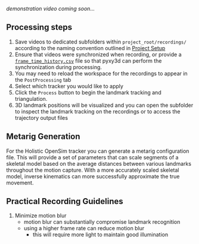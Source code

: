 *demonstration video coming soon...*



## Processing steps

1. Save videos to dedicated subfolders within `project_root/recordings/` according to the naming convention outlined in [Project Setup](project_setup.md#stage-3-processing-motion-capture-trial)
2. Ensure that videos were synchronized when recording, or provide a [`frame_time_history.csv`](project_setup.md#frame_time_historycsv) file so that pyxy3d can perform the synchronization during processing.
3. You may need to reload the workspace for the recordings to appear in the `PostProcessing` tab
4. Select which tracker you would like to apply
5. Click the `Process` button to begin the landmark tracking and triangulation.
6. 3D landmark positions will be visualized and you can open the subfolder to inspect the landmark tracking on the recordings or to access the trajectory output files

## Metarig Generation

For the Holistic OpenSim tracker you can generate a metarig configuration file. This will provide a set of parameters that can scale segments of a skeletal model based on the average distances between various landmarks throughout the motion capture. With a more accurately scaled skeletal model, inverse kinematics can more successfully approximate the true movement.

## Practical Recording Guidelines


1. Minimize motion blur
    - motion blur can substantially compromise landmark recognition
    - using a higher frame rate can reduce motion blur
      - this will require more light to maintain good illumination

